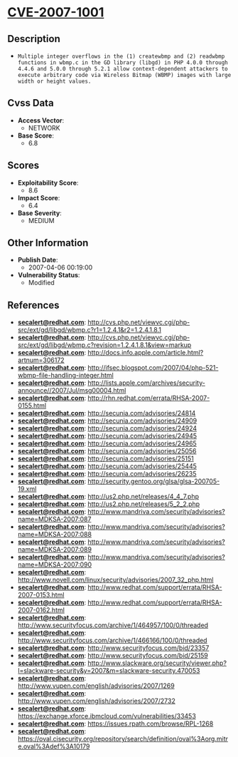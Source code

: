 
# [CVE-2007-1001](https://cve.mitre.org/cgi-bin/cvename.cgi?name=CVE-2007-1001)

## Description

- `Multiple integer overflows in the (1) createwbmp and (2) readwbmp functions in wbmp.c in the GD library (libgd) in PHP 4.0.0 through 4.4.6 and 5.0.0 through 5.2.1 allow context-dependent attackers to execute arbitrary code via Wireless Bitmap (WBMP) images with large width or height values.`

## Cvss Data

- **Access Vector**:
  - NETWORK
- **Base Score**:
  - 6.8

## Scores

- **Exploitability Score**:
  - 8.6
- **Impact Score**:
  - 6.4
- **Base Severity**:
  - MEDIUM

## Other Information

- **Publish Date**:
  - 2007-04-06 00:19:00
- **Vulnerability Status**:
  - Modified

## References

- **secalert@redhat.com**: http://cvs.php.net/viewvc.cgi/php-src/ext/gd/libgd/wbmp.c?r1=1.2.4.1&r2=1.2.4.1.8.1
- **secalert@redhat.com**: http://cvs.php.net/viewvc.cgi/php-src/ext/gd/libgd/wbmp.c?revision=1.2.4.1.8.1&view=markup
- **secalert@redhat.com**: http://docs.info.apple.com/article.html?artnum=306172
- **secalert@redhat.com**: http://ifsec.blogspot.com/2007/04/php-521-wbmp-file-handling-integer.html
- **secalert@redhat.com**: http://lists.apple.com/archives/security-announce//2007/Jul/msg00004.html
- **secalert@redhat.com**: http://rhn.redhat.com/errata/RHSA-2007-0155.html
- **secalert@redhat.com**: http://secunia.com/advisories/24814
- **secalert@redhat.com**: http://secunia.com/advisories/24909
- **secalert@redhat.com**: http://secunia.com/advisories/24924
- **secalert@redhat.com**: http://secunia.com/advisories/24945
- **secalert@redhat.com**: http://secunia.com/advisories/24965
- **secalert@redhat.com**: http://secunia.com/advisories/25056
- **secalert@redhat.com**: http://secunia.com/advisories/25151
- **secalert@redhat.com**: http://secunia.com/advisories/25445
- **secalert@redhat.com**: http://secunia.com/advisories/26235
- **secalert@redhat.com**: http://security.gentoo.org/glsa/glsa-200705-19.xml
- **secalert@redhat.com**: http://us2.php.net/releases/4_4_7.php
- **secalert@redhat.com**: http://us2.php.net/releases/5_2_2.php
- **secalert@redhat.com**: http://www.mandriva.com/security/advisories?name=MDKSA-2007:087
- **secalert@redhat.com**: http://www.mandriva.com/security/advisories?name=MDKSA-2007:088
- **secalert@redhat.com**: http://www.mandriva.com/security/advisories?name=MDKSA-2007:089
- **secalert@redhat.com**: http://www.mandriva.com/security/advisories?name=MDKSA-2007:090
- **secalert@redhat.com**: http://www.novell.com/linux/security/advisories/2007_32_php.html
- **secalert@redhat.com**: http://www.redhat.com/support/errata/RHSA-2007-0153.html
- **secalert@redhat.com**: http://www.redhat.com/support/errata/RHSA-2007-0162.html
- **secalert@redhat.com**: http://www.securityfocus.com/archive/1/464957/100/0/threaded
- **secalert@redhat.com**: http://www.securityfocus.com/archive/1/466166/100/0/threaded
- **secalert@redhat.com**: http://www.securityfocus.com/bid/23357
- **secalert@redhat.com**: http://www.securityfocus.com/bid/25159
- **secalert@redhat.com**: http://www.slackware.org/security/viewer.php?l=slackware-security&y=2007&m=slackware-security.470053
- **secalert@redhat.com**: http://www.vupen.com/english/advisories/2007/1269
- **secalert@redhat.com**: http://www.vupen.com/english/advisories/2007/2732
- **secalert@redhat.com**: https://exchange.xforce.ibmcloud.com/vulnerabilities/33453
- **secalert@redhat.com**: https://issues.rpath.com/browse/RPL-1268
- **secalert@redhat.com**: https://oval.cisecurity.org/repository/search/definition/oval%3Aorg.mitre.oval%3Adef%3A10179
